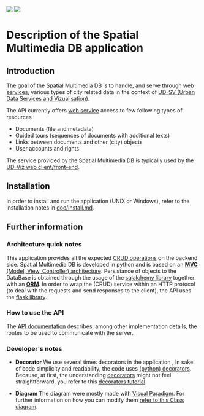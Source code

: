 ![](https://img.shields.io/badge/python-3.6-blue)
![](https://img.shields.io/badge/python-3.7-blue)

# Description of the Spatial Multimedia DB application

## Introduction

The goal of the Spatial Multimedia DB is to handle, and serve through 
[web services](https://en.wikipedia.org/wiki/Web_service), various types
of city related data in the context of 
[UD-SV (Urban Data Services and Vizualisation)](https://github.com/VCityTeam/UD-SV).

The API currently offers [web service](https://en.wikipedia.org/wiki/Web_service) 
access to few following types of resources :

- Documents (file and metadata)
- Guided tours (sequences of documents with additional texts)
- Links between documents and other (city) objects
- User accounts and rights

The service provided by the Spatial Multimedia DB is typically used by the
[UD-Viz web client/front-end](https://github.com/VCityTeam/UD-Viz/).

## Installation

In order to install and run the application (UNIX or Windows), refer to the installation
notes in [doc/Install.md](doc/Install.md).

## Further information

### Architecture quick notes

This application provides all the expected
[CRUD operations](https://en.wikipedia.org/wiki/Create,_read,_update_and_delete) on the backend side.
Spatial Multimedia DB is developed in python and is based on an
[**MVC** (Model, View, Controller) architecture](doc/Design_Notes.md#MVC-architecture).
Persistance of objects to the DataBase is obtained through the usage of the [sqlalchemy library](https://www.sqlalchemy.org) together with an [**ORM**](https://en.wikipedia.org/wiki/Object-relational_mapping).
In order to wrap the (CRUD) service within an HTTP protocol (to deal with the requests and send responses to the client), the API uses the [flask library](http://flask.pocoo.org/docs/1.0/).

### How to use the API

The [API documentation](doc/API-Documentation.md) describes, among other
implementation details, the routes to be used to communicate with the server.

### Developer's notes

- **Decorator**
We use several times decorators in the application ,
In sake of code simplicity and readability, the code uses [(python) decorators](https://en.wikipedia.org/wiki/Python_syntax_and_semantics#Decorators). Because, at first, the understanding [decorators](https://en.wikipedia.org/wiki/Python_syntax_and_semantics#Decorators)
might not feel straightforward, you refer to this [decorators tutorial](doc/Decorators.md).

- **Diagram**
The diagram were mostly made with [Visual Paradigm](https://visual-paradigm.com/).
For further information on how you can modify them [refer to this Class diagram](doc/Class-diagrams.md).

